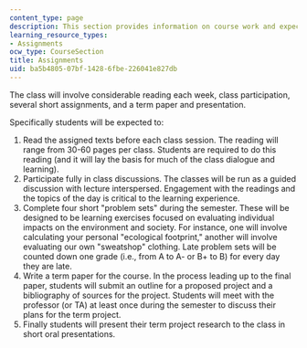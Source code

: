 ```yaml
---
content_type: page
description: This section provides information on course work and expectations.
learning_resource_types:
- Assignments
ocw_type: CourseSection
title: Assignments
uid: ba5b4805-07bf-1428-6fbe-226041e827db
---
```


The class will involve considerable reading each week, class participation, several short assignments, and a term paper and presentation.

Specifically students will be expected to:

1.  Read the assigned texts before each class session. The reading will range from 30-60 pages per class. Students are required to do this reading (and it will lay the basis for much of the class dialogue and learning).
2.  Participate fully in class discussions. The classes will be run as a guided discussion with lecture interspersed. Engagement with the readings and the topics of the day is critical to the learning experience.
3.  Complete four short "problem sets" during the semester. These will be designed to be learning exercises focused on evaluating individual impacts on the environment and society. For instance, one will involve calculating your personal "ecological footprint," another will involve evaluating our own "sweatshop" clothing. Late problem sets will be counted down one grade (i.e., from A to A- or B+ to B) for every day they are late.
4.  Write a term paper for the course. In the process leading up to the final paper, students will submit an outline for a proposed project and a bibliography of sources for the project. Students will meet with the professor (or TA) at least once during the semester to discuss their plans for the term project.
5.  Finally students will present their term project research to the class in short oral presentations.